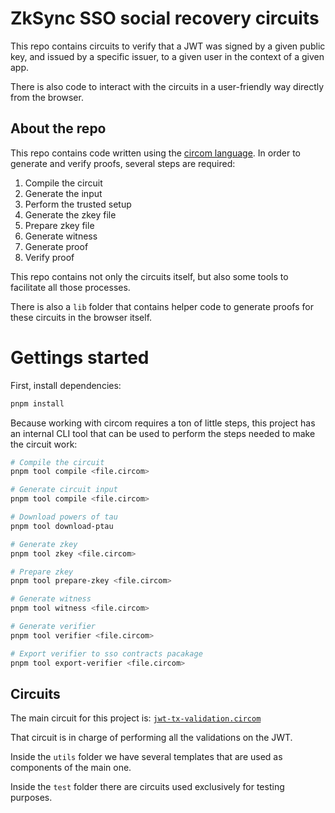 # ZkSync SSO social recovery circuits

This repo contains circuits to verify that a JWT was signed
by a given public key, and issued by a specific issuer,
to a given user in the context of a given app.

There is also code to interact
with the circuits in a user-friendly way directly 
from the browser.

## About the repo

This repo contains code written using the [circom language](https://docs.circom.io/).
In order to generate and verify proofs, several steps are required:

1. Compile the circuit
2. Generate the input
3. Perform the trusted setup
4. Generate the zkey file
5. Prepare zkey file
6. Generate witness
7. Generate proof
8. Verify proof

This repo contains not only the circuits itself, but also
some tools to facilitate all those processes.

There is also a `lib` folder that contains helper
code to generate proofs for these circuits in the browser itself.

# Gettings started

First, install dependencies:

```bash
pnpm install
```

Because working with circom requires a ton of little steps, this
project has an internal CLI tool that can be used to perform
the steps needed to make the circuit work:

```bash
# Compile the circuit
pnpm tool compile <file.circom>

# Generate circuit input
pnpm tool compile <file.circom>

# Download powers of tau
pnpm tool download-ptau

# Generate zkey
pnpm tool zkey <file.circom>

# Prepare zkey
pnpm tool prepare-zkey <file.circom>

# Generate witness
pnpm tool witness <file.circom>

# Generate verifier
pnpm tool verifier <file.circom>

# Export verifier to sso contracts pacakage
pnpm tool export-verifier <file.circom>
```


## Circuits

The main circuit for this project is: [`jwt-tx-validation.circom`](./jwt-tx-validation.circom)

That circuit is in charge of performing all the validations on the JWT.

Inside the `utils` folder we have several templates that are used as components of the main one.

Inside the `test` folder there are circuits used exclusively for testing purposes.

